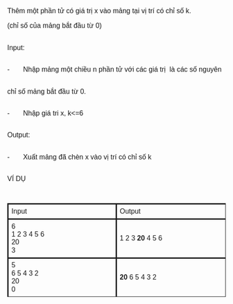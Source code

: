 <div class="problem_description" id="problem_description">
			<meta content="text/html; charset=UTF-8" http-equiv="content-type"><style type="text/css">ol{margin:0;padding:0}table td,table th{padding:0}.c2{border-right-style:solid;padding:5pt 5pt 5pt 5pt;border-bottom-border-top-width:1pt;border-right-width:1pt;border-left-vertical-align:top;border-right-border-left-width:1pt;border-top-style:solid;border-left-style:solid;border-bottom-width:1pt;width:228pt;border-top-border-bottom-style:solid}.c11{font-weight:400;text-decoration:none;vertical-align:baseline;font-size:11pt;font-family:"Arial";font-style:normal}.c0{font-weight:400;text-decoration:none;vertical-align:baseline;font-size:12pt;font-family:"Arial";font-style:normal}.c10{padding-top:0pt;padding-bottom:12pt;line-height:1.15;orphans:2;widows:2;text-align:left}.c1{padding-top:12pt;padding-bottom:12pt;line-height:1.15;orphans:2;widows:2;text-align:left}.c4{padding-top:0pt;padding-bottom:0pt;line-height:1.15;orphans:2;widows:2;text-align:left}.c9{border-spacing:0;border-collapse:collapse;margin-right:auto}.c6{background-color:#ffffff;max-width:468pt;padding:72pt 72pt 72pt 72pt}.c5{margin-left:18pt;text-indent:-18pt}.c12{height:11pt}.c8{font-weight:700}.c3{font-size:12pt}.c7{height:24pt}.title{padding-top:0pt;font-size:26pt;padding-bottom:3pt;font-family:"Arial";line-height:1.15;page-break-after:avoid;orphans:2;widows:2;text-align:left}.subtitle{padding-top:0pt;color:#666666;font-size:15pt;padding-bottom:16pt;font-family:"Arial";line-height:1.15;page-break-after:avoid;orphans:2;widows:2;text-align:left}li{font-size:11pt;font-family:"Arial"}p{margin:0;font-size:11pt;font-family:"Arial"}h1{padding-top:20pt;font-size:20pt;padding-bottom:6pt;font-family:"Arial";line-height:1.15;page-break-after:avoid;orphans:2;widows:2;text-align:left}h2{padding-top:18pt;font-size:16pt;padding-bottom:6pt;font-family:"Arial";line-height:1.15;page-break-after:avoid;orphans:2;widows:2;text-align:left}h3{padding-top:16pt;color:#434343;font-size:14pt;padding-bottom:4pt;font-family:"Arial";line-height:1.15;page-break-after:avoid;orphans:2;widows:2;text-align:left}h4{padding-top:14pt;color:#666666;font-size:12pt;padding-bottom:4pt;font-family:"Arial";line-height:1.15;page-break-after:avoid;orphans:2;widows:2;text-align:left}h5{padding-top:12pt;color:#666666;font-size:11pt;padding-bottom:4pt;font-family:"Arial";line-height:1.15;page-break-after:avoid;orphans:2;widows:2;text-align:left}h6{padding-top:12pt;color:#666666;font-size:11pt;padding-bottom:4pt;font-family:"Arial";line-height:1.15;page-break-after:avoid;font-style:italic;orphans:2;widows:2;text-align:left}</style><p class="c10"><span class="c0">Thêm một phần tử có giá trị x vào mảng tại vị trí có chỉ số k.</span></p><p class="c10"><span class="c0">(chỉ số của mảng bắt đầu từ 0)</span></p><p class="c1"><span class="c0">Input:</span></p><p class="c1 c5"><span class="c0">- &nbsp; &nbsp; &nbsp; Nhập mảng một chiều n phần tử với các giá trị &nbsp;là các số nguyên</span></p><p class="c1"><span class="c0">chỉ số mảng bắt đầu từ 0.</span></p><p class="c1 c5"><span class="c0">- &nbsp; &nbsp; &nbsp; Nhập giá tri x, k&lt;=6</span></p><p class="c1"><span class="c0">Output:</span></p><p class="c1 c5"><span class="c0">- &nbsp; &nbsp; &nbsp; Xuất mảng đã chèn x vào vị trí có chỉ số k</span></p><p class="c1"><span class="c0">VÍ DỤ</span></p><p class="c4 c12"><span class="c11"></span></p><a id="t.caa0d78194168608c8cb5de2284def2f2e830495"></a><a id="t.0"></a><table class="c9"><tbody><tr class="c7"><td class="c2" colspan="1" rowspan="1"><p class="c4"><span class="c0">Input</span></p></td><td class="c2" colspan="1" rowspan="1"><p class="c4"><span class="c0">Output</span></p></td></tr><tr class="c7"><td class="c2" colspan="1" rowspan="1"><p class="c4"><span class="c0">6</span></p><p class="c4"><span class="c0">1 2 3 4 5 6</span></p><p class="c4"><span class="c0">20</span></p><p class="c4"><span class="c0">3</span></p></td><td class="c2" colspan="1" rowspan="1"><p class="c4"><span class="c3">1 2 3 </span><span class="c3 c8">20 </span><span class="c0">4 5 6</span></p></td></tr><tr class="c7"><td class="c2" colspan="1" rowspan="1"><p class="c4"><span class="c0">5</span></p><p class="c4"><span class="c0">6 5 4 3 2</span></p><p class="c4"><span class="c0">20</span></p><p class="c4"><span class="c0">0</span></p></td><td class="c2" colspan="1" rowspan="1"><p class="c4"><span class="c8 c3">20 </span><span class="c0">6 5 4 3 2</span></p></td></tr></tbody></table><p class="c4 c12"><span class="c11"></span></p>
		</div>